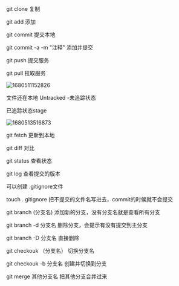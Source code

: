 git clone		复制

git add		添加

git commit		提交本地

git commit -a -m "注释"		添加并提交

git push		提交服务

git pull		拉取服务

![1680511152826](D:\note\git\mdimg\1680511152826.png)

文件还在本地 Untracked -未追踪状态

 已追踪状态stage

![1680513516873](D:\note\git\mdimg\1680513516873.png)

git fetch		更新到本地

git diff		对比

git status		查看状态

git log		查看提交的版本

可以创建 .gitignore文件

touch . gitignore	把不提交的文件名写进去，commit的时候就不会提交

git branch (分支名)		添加新的分支，没有分支名就是查看所有分支

git branch -d 分支名		删除分支，会提示有没有提交到主分支

git branch -D 分支名		直接删除

git checkouk （分支名）		切换分支名

git checkouk -b 分支名		创建并切换到分支

git merge 其他分支名		把其他分支合并过来